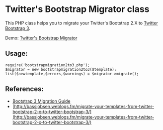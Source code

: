 Twitter's Bootstrap Migrator class
==================================

This PHP class helps you to migrate your Twitter's Bootstrap 2.X to [Twitter Bootstrap 3](http://getbootstrap.com/).

Demo: [Twitter's Bootstrap Migrator](http://twitterbootstrapmigrator.w3masters.nl/)

Usage:
------

    require('bootstrapmigration2to3.php');
    $migrator = new bootstrapmigration2to3($template);
    list($newtemplate,$errors,$warnings) = $migrator->migrate();
    
References:
-----------
 - [Bootstrap 3 Migration Guide](http://bootply.com/bootstrap-3-migration-guide)
 - [http://bassjobsen.weblogs.fm/migrate-your-templates-from-twitter-bootstrap-2-x-to-twitter-bootstrap-3/](http://bassjobsen.weblogs.fm/migrate-your-templates-from-twitter-bootstrap-2-x-to-twitter-bootstrap-3/)
